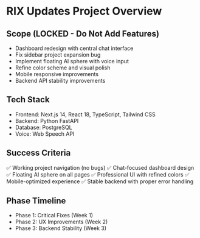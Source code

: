 # RIX Updates Project Overview

## Scope (LOCKED - Do Not Add Features)
- Dashboard redesign with central chat interface
- Fix sidebar project expansion bug
- Implement floating AI sphere with voice input
- Refine color scheme and visual polish
- Mobile responsive improvements
- Backend API stability improvements

## Tech Stack
- Frontend: Next.js 14, React 18, TypeScript, Tailwind CSS
- Backend: Python FastAPI
- Database: PostgreSQL
- Voice: Web Speech API

## Success Criteria
✅ Working project navigation (no bugs)
✅ Chat-focused dashboard design
✅ Floating AI sphere on all pages
✅ Professional UI with refined colors
✅ Mobile-optimized experience
✅ Stable backend with proper error handling

## Phase Timeline
- Phase 1: Critical Fixes (Week 1)
- Phase 2: UX Improvements (Week 2)  
- Phase 3: Backend Stability (Week 3)